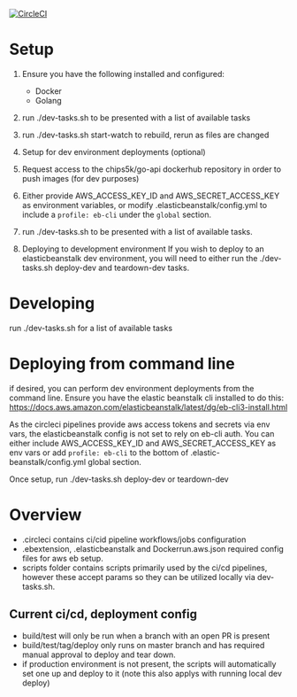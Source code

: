 
[![CircleCI](https://circleci.com/gh/chips5k/go-api.svg?style=svg&circle-token=ee0b459f046fcee48289f7e546b3f5f17a20f9b8)](https://circleci.com/gh/chips5k/go-api)


# Setup

1. Ensure you have the following installed and configured:
    - Docker
    - Golang

2. run ./dev-tasks.sh to be presented with a list of available tasks
3. run ./dev-tasks.sh start-watch to rebuild, rerun as files are changed

2. Setup for dev environment deployments (optional)
2. Request access to the chips5k/go-api dockerhub repository in order to push images (for dev purposes)
3. Either provide AWS_ACCESS_KEY_ID and AWS_SECRET_ACCESS_KEY as environment variables, or modify .elasticbeanstalk/config.yml to include a `profile: eb-cli` under the `global` section.


2. run ./dev-tasks.sh to be presented with a list of available tasks.

3. Deploying to development environment
If you wish to deploy to an elasticbeanstalk dev environment, you will need to either  run the ./dev-tasks.sh deploy-dev and teardown-dev tasks.


# Developing
 
 run ./dev-tasks.sh for a list of available tasks

# Deploying from command line

if desired, you can perform dev environment deployments from the command line.
Ensure you have the elastic beanstalk cli installed to do this: https://docs.aws.amazon.com/elasticbeanstalk/latest/dg/eb-cli3-install.html

As the circleci pipelines provide aws access tokens and secrets via env vars, the elasticbeanstalk config is not set to rely on eb-cli auth.
You can either include AWS_ACCESS_KEY_ID and AWS_SECRET_ACCESS_KEY as env vars or add `profile: eb-cli` to the bottom of .elastic-beanstalk/config.yml global section.

Once setup, run ./dev-tasks.sh deploy-dev or teardown-dev


# Overview
- .circleci contains ci/cid pipeline workflows/jobs configuration
- .ebextension, .elasticbeanstalk and Dockerrun.aws.json required config files for aws eb setup.
- scripts folder contains scripts primarily used by the ci/cd pipelines, however these accept params so they can be utilized locally via dev-tasks.sh.

## Current ci/cd, deployment config
- build/test will only be run when a branch with an open PR is present
- build/test/tag/deploy only runs on master branch and has required manual approval to deploy and tear down.
- if production environment is not present, the scripts will automatically set one up and deploy to it (note this also applys with running local dev deploy)





